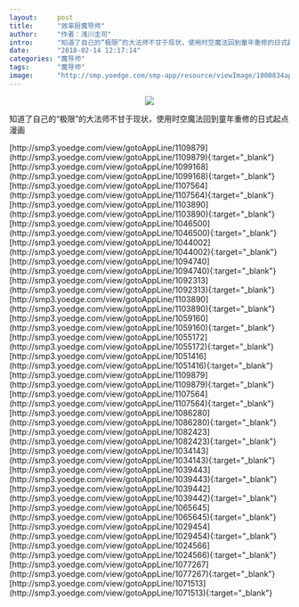 ```yaml
---
layout:     post
title:      "效率厨魔导师"
author:     "作者：浅川圭司"
intro:      "知道了自己的“极限”的大法师不甘于现状，使用时空魔法回到童年重修的日式起点漫画"
date:       "2018-02-14 12:17:14"
categories: "魔导师"
tags:       "魔导师"
image:      "http://smp.yoedge.com/smp-app/resource/viewImage/1000834appline.png"
---
```

<div style="text-align: center">
<p><img src="http://smp.yoedge.com/smp-app/resource/viewImage/1000834appline.png"/></p>
</div>
<p class="post-meta">
<span>知道了自己的“极限”的大法师不甘于现状，使用时空魔法回到童年重修的日式起点漫画</span>
</p>
[http://smp3.yoedge.com/view/gotoAppLine/1109879](http://smp3.yoedge.com/view/gotoAppLine/1109879){:target="_blank"}
[http://smp3.yoedge.com/view/gotoAppLine/1099168](http://smp3.yoedge.com/view/gotoAppLine/1099168){:target="_blank"}
[http://smp3.yoedge.com/view/gotoAppLine/1107564](http://smp3.yoedge.com/view/gotoAppLine/1107564){:target="_blank"}
[http://smp3.yoedge.com/view/gotoAppLine/1103890](http://smp3.yoedge.com/view/gotoAppLine/1103890){:target="_blank"}
[http://smp3.yoedge.com/view/gotoAppLine/1046500](http://smp3.yoedge.com/view/gotoAppLine/1046500){:target="_blank"}
[http://smp3.yoedge.com/view/gotoAppLine/1044002](http://smp3.yoedge.com/view/gotoAppLine/1044002){:target="_blank"}
[http://smp3.yoedge.com/view/gotoAppLine/1094740](http://smp3.yoedge.com/view/gotoAppLine/1094740){:target="_blank"}
[http://smp3.yoedge.com/view/gotoAppLine/1092313](http://smp3.yoedge.com/view/gotoAppLine/1092313){:target="_blank"}
[http://smp3.yoedge.com/view/gotoAppLine/1103890](http://smp3.yoedge.com/view/gotoAppLine/1103890){:target="_blank"}
[http://smp3.yoedge.com/view/gotoAppLine/1059160](http://smp3.yoedge.com/view/gotoAppLine/1059160){:target="_blank"}
[http://smp3.yoedge.com/view/gotoAppLine/1055172](http://smp3.yoedge.com/view/gotoAppLine/1055172){:target="_blank"}
[http://smp3.yoedge.com/view/gotoAppLine/1051416](http://smp3.yoedge.com/view/gotoAppLine/1051416){:target="_blank"}
[http://smp3.yoedge.com/view/gotoAppLine/1109879](http://smp3.yoedge.com/view/gotoAppLine/1109879){:target="_blank"}
[http://smp3.yoedge.com/view/gotoAppLine/1107564](http://smp3.yoedge.com/view/gotoAppLine/1107564){:target="_blank"}
[http://smp3.yoedge.com/view/gotoAppLine/1086280](http://smp3.yoedge.com/view/gotoAppLine/1086280){:target="_blank"}
[http://smp3.yoedge.com/view/gotoAppLine/1082423](http://smp3.yoedge.com/view/gotoAppLine/1082423){:target="_blank"}
[http://smp3.yoedge.com/view/gotoAppLine/1034143](http://smp3.yoedge.com/view/gotoAppLine/1034143){:target="_blank"}
[http://smp3.yoedge.com/view/gotoAppLine/1039443](http://smp3.yoedge.com/view/gotoAppLine/1039443){:target="_blank"}
[http://smp3.yoedge.com/view/gotoAppLine/1039442](http://smp3.yoedge.com/view/gotoAppLine/1039442){:target="_blank"}
[http://smp3.yoedge.com/view/gotoAppLine/1065645](http://smp3.yoedge.com/view/gotoAppLine/1065645){:target="_blank"}
[http://smp3.yoedge.com/view/gotoAppLine/1029454](http://smp3.yoedge.com/view/gotoAppLine/1029454){:target="_blank"}
[http://smp3.yoedge.com/view/gotoAppLine/1024566](http://smp3.yoedge.com/view/gotoAppLine/1024566){:target="_blank"}
[http://smp3.yoedge.com/view/gotoAppLine/1077267](http://smp3.yoedge.com/view/gotoAppLine/1077267){:target="_blank"}
[http://smp3.yoedge.com/view/gotoAppLine/1071513](http://smp3.yoedge.com/view/gotoAppLine/1071513){:target="_blank"}


